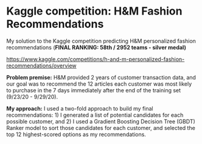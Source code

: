 # Kaggle competition: H&M Fashion Recommendations
My solution to the Kaggle competition predicting H&amp;M personalized fashion recommendations (**FINAL RANKING: 58th / 2952 teams - silver medal)**

https://www.kaggle.com/competitions/h-and-m-personalized-fashion-recommendations/overview

**Problem premise:** H&M provided 2 years of customer transaction data, and our goal was to recommend the 12 articles each customer was most likely to purchase in the 7 days immediately after the end of the training set (9/23/20 - 9/29/20).

**My approach:** I used a two-fold approach to build my final recommendations: 1) I generated a list of potential candidates for each possible customer, and 2) I used a Gradient Boosting Decision Tree (GBDT) Ranker model to sort those candidates for each customer, and selected the top 12 highest-scored options as my recommendations.
